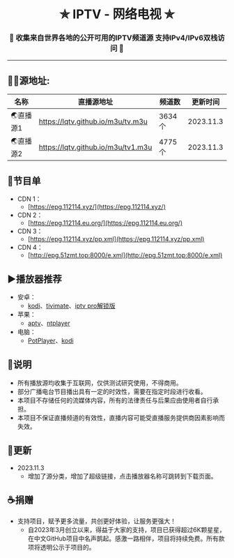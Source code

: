 <h1 align="center"> ✯ IPTV - 网络电视 ✯ </h1>

<h3 align="center">🔕 收集来自世界各地的公开可用的IPTV频道源 支持IPv4/IPv6双栈访问 🔕</h3>

<p align="center">

</p>

---

## 🤹‍♂️源地址:

<table>
  <thead>
    <tr>
      <th>名称</th>
      <th>直播源地址</th>
      <th>频道数</th>
      <th>更新时间</th>
    </tr>
  </thead>
  <tbody>
      <tr>
      <td>🌏直播源1</td>
      <td><a href="https://lqtv.github.io/m3u/tv.m3u">https://lqtv.github.io/m3u/tv.m3u</a></td>
      <td>3634个</td>
      <td>2023.11.3</td>
    </tr>
    <tr>
      <td>🌏直播源2</td>
      <td><a href="https://lqtv.github.io/m3u/tv1.m3u">https://lqtv.github.io/m3u/tv1.m3u</a></td>
      <td>4775个</td>
      <td>2023.11.3</td>
    </tr>
  </tbody>
</table>

## 📒节目单
- CDN 1：
  -  [https://epg.112114.xyz/](https://epg.112114.xyz/)
- CDN 2：
  -  [https://epg.112114.eu.org/](https://epg.112114.eu.org/)
- CDN 3：
  -  [https://epg.112114.xyz/pp.xml](https://epg.112114.xyz/pp.xml)
- CDN 4：
  -  [http://epg.51zmt.top:8000/e.xml](http://epg.51zmt.top:8000/e.xml)
 
## ▶️播放器推荐
- 安卓：
  -  [kodi](https://kodi.tv/download/android)、[tivimate](https://kodi.tv/download/android)、[iptv pro解锁版](https://filehippo.com/zh/android/download_tivimate-iptv-video-player-ott/)
- 苹果：
  -  [aptv](https://apps.apple.com/cn/app/aptv/id1630403500)、[ntplayer](https://apps.apple.com/cn/app/ntplayer/id1613758141)
- 电脑：
  -  [PotPlayer](https://potplayer.tv/?lang=zh_CN)、[kodi](https://kodi.tv/download/windows/)

## 📖说明
- 所有播放源均收集于互联网，仅供测试研究使用，不得商用。
- 部分广播电台节目播出具有一定的时效性，需要在指定时段进行收看。
- 本项目不存储任何的流媒体内容，所有的法律责任与后果应由使用者自行承担。
- 本项目不保证直播频道的有效性，直播内容可能受直播服务提供商因素影响而失效。
## 📔更新
- 2023.11.3
  - 增加了源分类，增加了超级链接，点击播放器名称可跳转到下载页面。

## ☕捐赠
- 支持项目，赋予更多流量，共创更好体验，让服务更强大！
  - 自2023年3月创立以来，得益于大家的支持，项目已获得超过6K颗星星，在中文GitHub项目中名声鹊起。感激一路相伴，项目将持续免费。所有款项将透明公示于项目的[](https://lqtv.github.io/sponsor.png)。

